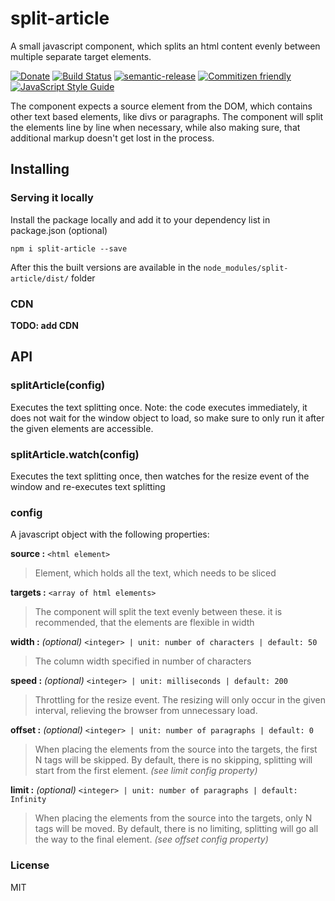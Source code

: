 # split-article

A small javascript component, which splits an html content evenly between multiple separate target elements.

[![Donate](https://img.shields.io/badge/Donate-PayPal-green.svg)](https://www.paypal.com/cgi-bin/webscr?cmd=_s-xclick&hosted_button_id=SKU7YGXTAS7NN)
[![Build Status](https://travis-ci.org/meszaros-lajos-gyorgy/split-article.svg?branch=master)](https://travis-ci.org/meszaros-lajos-gyorgy/split-article)
[![semantic-release](https://img.shields.io/badge/%20%20%F0%9F%93%A6%F0%9F%9A%80-semantic--release-e10079.svg)](https://github.com/semantic-release/semantic-release)
[![Commitizen friendly](https://img.shields.io/badge/commitizen-friendly-brightgreen.svg)](http://commitizen.github.io/cz-cli/)
[![JavaScript Style Guide](https://img.shields.io/badge/code_style-standard-brightgreen.svg)](https://standardjs.com)

The component expects a source element from the DOM, which contains other text
based elements, like divs or paragraphs. The component will split the elements
line by line when necessary, while also making sure, that additional markup
doesn't get lost in the process.

## Installing

### Serving it locally

Install the package locally and add it to your dependency list in package.json (optional)

```npm i split-article --save```

After this the built versions are available in the `node_modules/split-article/dist/` folder

### CDN

**TODO: add CDN**

## API

### splitArticle(config)

Executes the text splitting once. Note: the code executes immediately,
it does not wait for the window object to load, so make sure to only run it
after the given elements are accessible.

### splitArticle.watch(config)

Executes the text splitting once, then watches for the resize event of the window
and re-executes text splitting

### config

A javascript object with the following properties:

**source :** `<html element>`

> Element, which holds all the text, which needs to be sliced

**targets :** `<array of html elements>`

> The component will split the text evenly
between these. it is recommended, that the elements are flexible in width

**width :** *(optional)* `<integer> | unit: number of characters | default: 50`

> The column width specified in number of characters

**speed :** *(optional)* `<integer> | unit: milliseconds | default: 200`

> Throttling for the resize event. The resizing will only occur in the given
interval, relieving the browser from unnecessary load.

**offset :** *(optional)* `<integer> | unit: number of paragraphs | default: 0`

> When placing the elements from the source into the targets, the first N tags
will be skipped. By default, there is no skipping, splitting will start from the
first element. *(see limit config property)*

**limit :** *(optional)* `<integer> | unit: number of paragraphs | default: Infinity`

> When placing the elements from the source into the targets, only N tags will
be moved. By default, there is no limiting, splitting will go all the way to the
final element. *(see offset config property)*

### License

MIT
